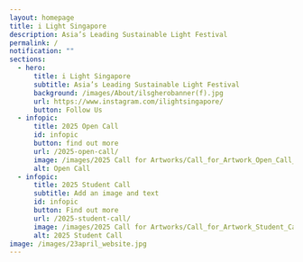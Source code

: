 ```yaml
---
layout: homepage
title: i Light Singapore
description: Asia’s Leading Sustainable Light Festival
permalink: /
notification: ""
sections:
  - hero:
      title: i Light Singapore
      subtitle: Asia’s Leading Sustainable Light Festival
      background: /images/About/ilsgherobanner(f).jpg
      url: https://www.instagram.com/ilightsingapore/
      button: Follow Us
  - infopic:
      title: 2025 Open Call
      id: infopic
      button: find out more
      url: /2025-open-call/
      image: /images/2025 Call for Artworks/Call_for_Artwork_Open_Call__W_.jpg
      alt: Open Call
  - infopic:
      title: 2025 Student Call
      subtitle: Add an image and text
      id: infopic
      button: Find out more
      url: /2025-student-call/
      image: /images/2025 Call for Artworks/Call_for_Artwork_Student_Call__W_.jpg
      alt: 2025 Student Call
image: /images/23april_website.jpg
---
```

